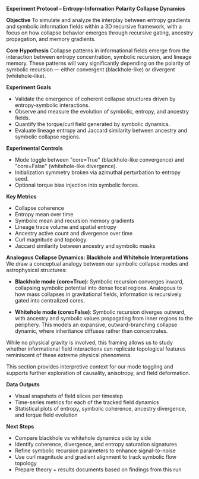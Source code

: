**Experiment Protocol – Entropy-Information Polarity Collapse Dynamics**

**Objective**
To simulate and analyze the interplay between entropy gradients and symbolic information fields within a 3D recursive framework, with a focus on how collapse behavior emerges through recursive gating, ancestry propagation, and memory gradients.

**Core Hypothesis**
Collapse patterns in informational fields emerge from the interaction between entropy concentration, symbolic recursion, and lineage memory. These patterns will vary significantly depending on the polarity of symbolic recursion — either convergent (blackhole-like) or divergent (whitehole-like).

**Experiment Goals**

* Validate the emergence of coherent collapse structures driven by entropy-symbolic interactions.
* Observe and measure the evolution of symbolic, entropy, and ancestry fields.
* Quantify the torque/curl field generated by symbolic dynamics.
* Evaluate lineage entropy and Jaccard similarity between ancestry and symbolic collapse regions.

**Experimental Controls**

* Mode toggle between "core=True" (blackhole-like convergence) and "core=False" (whitehole-like divergence).
* Initialization symmetry broken via azimuthal perturbation to entropy seed.
* Optional torque bias injection into symbolic forces.

**Key Metrics**

* Collapse coherence
* Entropy mean over time
* Symbolic mean and recursion memory gradients
* Lineage trace volume and spatial entropy
* Ancestry active count and divergence over time
* Curl magnitude and topology
* Jaccard similarity between ancestry and symbolic masks

**Analogous Collapse Dynamics: Blackhole and Whitehole Interpretations**
We draw a conceptual analogy between our symbolic collapse modes and astrophysical structures:

* **Blackhole mode (core=True)**: Symbolic recursion converges inward, collapsing symbolic potential into dense focal regions. Analogous to how mass collapses in gravitational fields, information is recursively gated into centralized cores.

* **Whitehole mode (core=False)**: Symbolic recursion diverges outward, with ancestry and symbolic values propagating from inner regions to the periphery. This models an expansive, outward-branching collapse dynamic, where inheritance diffuses rather than concentrates.

While no physical gravity is involved, this framing allows us to study whether informational field interactions can replicate topological features reminiscent of these extreme physical phenomena.

This section provides interpretive context for our mode toggling and supports further exploration of causality, anisotropy, and field deformation.

**Data Outputs**

* Visual snapshots of field slices per timestep
* Time-series metrics for each of the tracked field dynamics
* Statistical plots of entropy, symbolic coherence, ancestry divergence, and torque field evolution

**Next Steps**

* Compare blackhole vs whitehole dynamics side by side
* Identify coherence, divergence, and entropy saturation signatures
* Refine symbolic recursion parameters to enhance signal-to-noise
* Use curl magnitude and gradient alignment to track symbolic flow topology
* Prepare theory + results documents based on findings from this run
